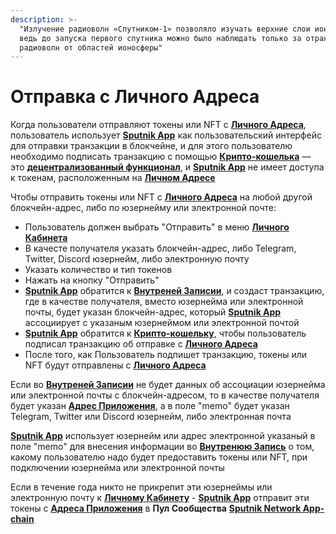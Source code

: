 ```yaml
---
description: >-
  "Излучение радиоволн «Спутником-1» позволяло изучать верхние слои ионосферы,
  ведь до запуска первого спутника можно было наблюдать только за отражением
  радиоволн от областей ионосферы"
---
```


# Отправка с Личного Адреса

Когда пользователи отправляют токены или NFT с [**Личного Адреса**](../../slovar-terminov-i-skhema/lichnyi-adres.md), пользователь использует [**Sputnik App**](../korotko-o-sputnik-app.md) как пользовательский интерфейс для отправки транзакции в блокчейне, и для этого пользователю необходимо подписать транзакцию с помощью [**Крипто-кошелька**](../../slovar-terminov-i-skhema/kripto-koshelek.md) — это [**децентрализованный функционал**](./), и [**Sputnik App**](../korotko-o-sputnik-app.md) не имеет доступа к токенам, расположенным на [**Личном Адресе**](../../slovar-terminov-i-skhema/lichnyi-adres.md)

Чтобы отправить токены или NFT с [**Личного Адреса**](../../slovar-terminov-i-skhema/lichnyi-adres.md) на любой другой блокчейн-адрес, либо по юзернейму или электронной почте:

* Пользователь должен выбрать "Отправить" в меню [**Личного Кабинета**](../lichnyi-kabinet.md)
* В качесте получателя указать блокчейн-адрес, либо Telegram, Twitter, Discord юзернейм, либо электронную почту
* Указать количество и тип токенов
* Нажать на кнопку "Отправить"
* [**Sputnik App**](../../sputnik-network-app-chain/sputnik-dapp.md) обратится к [**Внутреней Записии**](../../slovar-terminov-i-skhema/vnutrennyaya-zapis.md), и создаст транзакцию, где в качестве получателя, вместо юзернейма или электронной почты, будет указан блокчейн-адрес, который [**Sputnik App**](../../sputnik-network-app-chain/sputnik-dapp.md) ассоциирует с указаным юзернеймом или электронной почтой
* [**Sputnik App**](../../sputnik-network-app-chain/sputnik-dapp.md) обратится к [**Крипто-кошельку**](../../slovar-terminov-i-skhema/kripto-koshelek.md), чтобы пользователь подписал транзакцию об отправке с [**Личного Адреса**](../../slovar-terminov-i-skhema/lichnyi-adres.md)
* После того, как  Пользователь подпишет транзакцию, токены или NFT будут отправлены с [**Личного Адреса**](../../slovar-terminov-i-skhema/lichnyi-adres.md)

Если во [**Внутреней Записии**](../../slovar-terminov-i-skhema/vnutrennyaya-zapis.md) не будет данных об ассоциации юзернейма или электронной почты с блокчейн-адресом, то в качестве получателя будет указан [**Адрес Приложения**](../../slovar-terminov-i-skhema/adres-prilozheniya.md), а в поле "memo" будет указан Telegram, Twitter или Discord юзернейм, либо электронная почта

[**Sputnik App**](../../sputnik-network-app-chain/sputnik-dapp.md) использует юзернейм или адрес электронной указаный в поле "memo" для внесения информации во [**Внутренюю Запись**](../../slovar-terminov-i-skhema/vnutrennyaya-zapis.md) о том, какому пользователю надо будет предоставить токены или NFT, при  подключении юзернейма или электронной почты&#x20;

Если в течение года никто не прикрепит эти юзернеймы или электронную почту к [**Личному Кабинету**](../lichnyi-kabinet.md) - [**Sputnik App**](../) отправит эти токены с [**Адреса Приложения**](../../slovar-terminov-i-skhema/adres-prilozheniya.md) в **Пул Сообщества** [**Sputnik Network App-chain**](../../sputnik-network-app-chain/)
